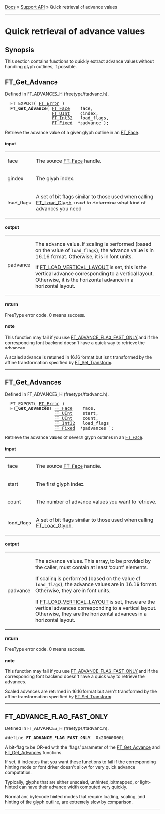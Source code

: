[Docs](ft2-index.md) &raquo; [Support API](ft2-toc.md#support-api) &raquo; Quick retrieval of advance values

-------------------------------

# Quick retrieval of advance values

## Synopsis

This section contains functions to quickly extract advance values without handling glyph outlines, if possible.

## FT_Get_Advance

Defined in FT_ADVANCES_H (freetype/ftadvanc.h).

<div class = "codehilite">
<pre>
  FT_EXPORT( <a href="../ft2-basic_types/#ft_error">FT_Error</a> )
  <b>FT_Get_Advance</b>( <a href="../ft2-base_interface/#ft_face">FT_Face</a>    face,
                  <a href="../ft2-basic_types/#ft_uint">FT_UInt</a>    gindex,
                  <a href="../ft2-basic_types/#ft_int32">FT_Int32</a>   load_flags,
                  <a href="../ft2-basic_types/#ft_fixed">FT_Fixed</a>  *padvance );
</pre>
</div>


Retrieve the advance value of a given glyph outline in an <a href="../ft2-base_interface/#ft_face">FT_Face</a>.

<h4>input</h4>
<table class="fields">
<tr><td class="val" id="face">face</td><td class="desc">
<p>The source <a href="../ft2-base_interface/#ft_face">FT_Face</a> handle.</p>
</td></tr>
<tr><td class="val" id="gindex">gindex</td><td class="desc">
<p>The glyph index.</p>
</td></tr>
<tr><td class="val" id="load_flags">load_flags</td><td class="desc">
<p>A set of bit flags similar to those used when calling <a href="../ft2-base_interface/#ft_load_glyph">FT_Load_Glyph</a>, used to determine what kind of advances you need.</p>
</td></tr>
</table>

<h4>output</h4>
<table class="fields">
<tr><td class="val" id="padvance">padvance</td><td class="desc">
<p>The advance value. If scaling is performed (based on the value of <code>load_flags</code>), the advance value is in 16.16 format. Otherwise, it is in font units.</p>
<p>If <a href="../ft2-base_interface/#ft_load_xxx">FT_LOAD_VERTICAL_LAYOUT</a> is set, this is the vertical advance corresponding to a vertical layout. Otherwise, it is the horizontal advance in a horizontal layout.</p>
</td></tr>
</table>

<h4>return</h4>

FreeType error code. 0 means success.

<h4>note</h4>

This function may fail if you use <a href="../ft2-quick_advance/#ft_advance_flag_fast_only">FT_ADVANCE_FLAG_FAST_ONLY</a> and if the corresponding font backend doesn't have a quick way to retrieve the advances.

A scaled advance is returned in 16.16 format but isn't transformed by the affine transformation specified by <a href="../ft2-base_interface/#ft_set_transform">FT_Set_Transform</a>.

<hr>

## FT_Get_Advances

Defined in FT_ADVANCES_H (freetype/ftadvanc.h).

<div class = "codehilite">
<pre>
  FT_EXPORT( <a href="../ft2-basic_types/#ft_error">FT_Error</a> )
  <b>FT_Get_Advances</b>( <a href="../ft2-base_interface/#ft_face">FT_Face</a>    face,
                   <a href="../ft2-basic_types/#ft_uint">FT_UInt</a>    start,
                   <a href="../ft2-basic_types/#ft_uint">FT_UInt</a>    count,
                   <a href="../ft2-basic_types/#ft_int32">FT_Int32</a>   load_flags,
                   <a href="../ft2-basic_types/#ft_fixed">FT_Fixed</a>  *padvances );
</pre>
</div>


Retrieve the advance values of several glyph outlines in an <a href="../ft2-base_interface/#ft_face">FT_Face</a>.

<h4>input</h4>
<table class="fields">
<tr><td class="val" id="face">face</td><td class="desc">
<p>The source <a href="../ft2-base_interface/#ft_face">FT_Face</a> handle.</p>
</td></tr>
<tr><td class="val" id="start">start</td><td class="desc">
<p>The first glyph index.</p>
</td></tr>
<tr><td class="val" id="count">count</td><td class="desc">
<p>The number of advance values you want to retrieve.</p>
</td></tr>
<tr><td class="val" id="load_flags">load_flags</td><td class="desc">
<p>A set of bit flags similar to those used when calling <a href="../ft2-base_interface/#ft_load_glyph">FT_Load_Glyph</a>.</p>
</td></tr>
</table>

<h4>output</h4>
<table class="fields">
<tr><td class="val" id="padvance">padvance</td><td class="desc">
<p>The advance values. This array, to be provided by the caller, must contain at least &lsquo;count&rsquo; elements.</p>
<p>If scaling is performed (based on the value of <code>load_flags</code>), the advance values are in 16.16 format. Otherwise, they are in font units.</p>
<p>If <a href="../ft2-base_interface/#ft_load_xxx">FT_LOAD_VERTICAL_LAYOUT</a> is set, these are the vertical advances corresponding to a vertical layout. Otherwise, they are the horizontal advances in a horizontal layout.</p>
</td></tr>
</table>

<h4>return</h4>

FreeType error code. 0 means success.

<h4>note</h4>

This function may fail if you use <a href="../ft2-quick_advance/#ft_advance_flag_fast_only">FT_ADVANCE_FLAG_FAST_ONLY</a> and if the corresponding font backend doesn't have a quick way to retrieve the advances.

Scaled advances are returned in 16.16 format but aren't transformed by the affine transformation specified by <a href="../ft2-base_interface/#ft_set_transform">FT_Set_Transform</a>.

<hr>

## FT_ADVANCE_FLAG_FAST_ONLY

Defined in FT_ADVANCES_H (freetype/ftadvanc.h).

<div class = "codehilite">
<pre>
#<span class="keyword">define</span> <b>FT_ADVANCE_FLAG_FAST_ONLY</b>  0x20000000L
</pre>
</div>


A bit-flag to be OR-ed with the &lsquo;flags&rsquo; parameter of the <a href="../ft2-quick_advance/#ft_get_advance">FT_Get_Advance</a> and <a href="../ft2-quick_advance/#ft_get_advances">FT_Get_Advances</a> functions.

If set, it indicates that you want these functions to fail if the corresponding hinting mode or font driver doesn't allow for very quick advance computation.

Typically, glyphs that are either unscaled, unhinted, bitmapped, or light-hinted can have their advance width computed very quickly.

Normal and bytecode hinted modes that require loading, scaling, and hinting of the glyph outline, are extremely slow by comparison.

<hr>

